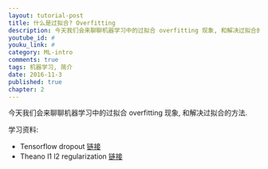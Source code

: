 ```yaml
---
layout: tutorial-post
title: 什么是过拟合? Overfitting
description: 今天我们会来聊聊机器学习中的过拟合 overfitting 现象, 和解决过拟合的方法.
youtube_id: #
youku_link: #
category: ML-intro
comments: true
tags: 机器学习, 简介
date: 2016-11-3
published: true
chapter: 2
---
```


今天我们会来聊聊机器学习中的过拟合 overfitting 现象, 和解决过拟合的方法.

学习资料: 
  * Tensorflow dropout [链接](/tensorflow/5.2-dropout)
  * Theano l1 l2 regularization [链接](#)
